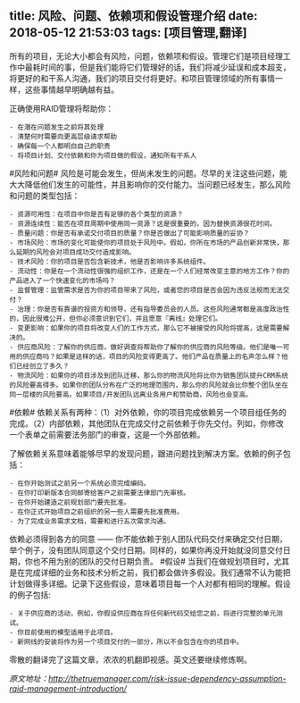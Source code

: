 title: 风险、问题、依赖项和假设管理介绍
date: 2018-05-12 21:53:03
tags: [项目管理,翻译]
---

所有的项目，无论大小都会有风险，问题，依赖项和假设。管理它们是项目经理工作中最耗时间的事，但是我们能将它们管理好的话，我们将减少延误和成本超支，将更好的和干系人沟通，我们的项目交付将更好。和项目管理领域的所有事情一样，这些事情越早明确越有益。

正确使用RAID管理将帮助你：

```
- 在潜在问题发生之前将其处理
- 清楚何时需要向更高层级请求帮助
- 确保每一个人都明白自己的职责
- 将项目计划、交付依赖和你为项目做的假设，通知所有干系人
```

#风险和问题#
风险是可能会发生，但尚未发生的问题。尽早的关注这些问题，能大大降低他们发生的可能性，并且影响你的交付能力。当问题已经发生，那么风险和问题的类型包括：

```
- 资源可用性：在项目中你是否有足够的各个类型的资源？
- 资源连续性：能否在项目周期中使用同一资源？这是很重要的，因为替换资源很花时间。
- 质量问题：你是否有承诺交付项目的质量？你是否做出了可能影响质量的妥协？
- 市场风险：市场的变化可能使你的项目处于风险中。假如，你所在市场的产品创新非常快，那么延期的风险会对项目成功交付造成影响。
- 技术风险：你的项目是否包含新技术，他是否影响许多系统组件。
- 流动性：你是在一个流动性很强的组织工作，还是在一个人们经常改变主意的地方工作？你的产品进入了一个快速变化的市场吗？
- 监督管理：监管需求是否为你的项目带来了风险，或者您的项目是否会因为违反法规而无法交付？
- 治理：你是否有靠谱的投资方和领导，还有指导委员会的人员。这些风险通常都是高度政治性的，因此很难公开，但你必须意识到它们，并且愿意『离线』处理它们。
- 变更影响：如果你的项目将改变人们的工作方式，那么它不被接受的风险将提高，这是需要解决的。
- 供应商风险：了解你的供应商，做好调查将帮助你了解你的供应商的风险等级。他们是唯一可用的供应商吗？如果是这样的话，项目的风险变得更高了。他们产品在质量上的名声怎么样？他们已经创立了多久？
- 物流风险：如果你的项目涉及到团队迁移，那么你的物流风险将比你为销售团队提升CRM系统的风险要高得多。如果你的团队分布在广泛的地理范围内，那么你的风险就会比你整个团队坐在同一层楼的风险要高。如果项目/开发团队远离业务用户和赞助商，风险也会变高。
```

#依赖#
依赖关系有两种：（1）对外依赖，你的项目完成依赖另一个项目组任务的完成。（2）内部依赖，其他团队在完成交付之前依赖于你先交付。列如，你修改一个表单之前需要法务部门的审查，这是一个外部依赖。

了解依赖关系意味着能够尽早的发现问题，跟进问题找到解决方案。依赖的例子包括：

```
- 在你开始测试之前另一个系统必须完成编码。
- 在你打印新版本合同邮寄给客户之前需要法律部门先审核。
- 在你开始建造之前规划部门要先批准。
- 在你正式开始项目之前组织的另一些人需要先批准费用。
- 为了完成业务需求文档，需要和进行五次需求沟通。
```

依赖必须得到各方的同意 —— 你不能依赖于别人团队代码交付来确定交付日期，举个例子，没有团队同意这个交付日期。同样的，如果你再没开始就没同意交付日期，你也不用为别的团队的交付日期负责。
#假设#
当我们在做规划项目时，尤其是在完成详细的业务和技术分析之前，我们都会做许多假设。我们通常不认为能把计划做得多详细。记录下这些假设，意味着项目每一个人对都有相同的理解。假设的例子包括:

```
- 关于供应商的活动，例如，你假设供应商在将任何新代码交给您之前，将进行完整的单元测试。
- 你目前使用的模型适用于此项目。
- 新网线的安装将作为另一个项目交付的一部分，所以不会包含在你的项目中。
```

零散的翻译完了这篇文章，浓浓的机翻即视感。英文还要继续修炼啊。

*原文地址：http://thetruemanager.com/risk-issue-dependency-assumption-raid-management-introduction/*




